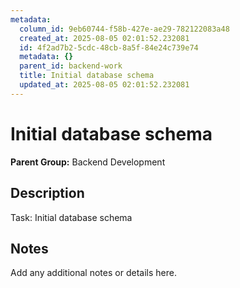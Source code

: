 ```yaml
---
metadata:
  column_id: 9eb60744-f58b-427e-ae29-782122083a48
  created_at: 2025-08-05 02:01:52.232081
  id: 4f2ad7b2-5cdc-48cb-8a5f-84e24c739e74
  metadata: {}
  parent_id: backend-work
  title: Initial database schema
  updated_at: 2025-08-05 02:01:52.232081
---
```


# Initial database schema

**Parent Group:** Backend Development

## Description
Task: Initial database schema

## Notes
Add any additional notes or details here.